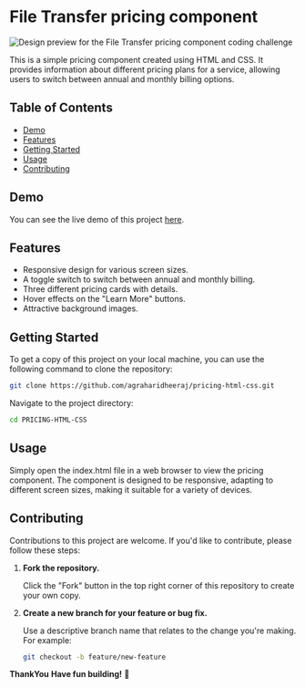 # File Transfer pricing component

![Design preview for the File Transfer pricing component coding challenge](./design/desktop-preview.jpg)

This is a simple pricing component created using HTML and CSS. It provides information about different pricing plans for a service, allowing users to switch between annual and monthly billing options.

## Table of Contents

- [Demo](#demo)
- [Features](#features)
- [Getting Started](#getting-started)
- [Usage](#usage)
- [Contributing](#contributing)

## Demo

You can see the live demo of this project [here](https://pricing-html-css-two-eta.vercel.app/).

## Features

- Responsive design for various screen sizes.
- A toggle switch to switch between annual and monthly billing.
- Three different pricing cards with details.
- Hover effects on the "Learn More" buttons.
- Attractive background images.

## Getting Started

To get a copy of this project on your local machine, you can use the following command to clone the repository:

```bash
git clone https://github.com/agraharidheeraj/pricing-html-css.git
```

Navigate to the project directory:
```bash
cd PRICING-HTML-CSS
```
## Usage

Simply open the index.html file in a web browser to view the pricing component. The component is designed to be responsive, adapting to different screen sizes, making it suitable for a variety of devices.

## Contributing

Contributions to this project are welcome. If you'd like to contribute, please follow these steps:

1. **Fork the repository.**

   Click the "Fork" button in the top right corner of this repository to create your own copy.

2. **Create a new branch for your feature or bug fix.**

   Use a descriptive branch name that relates to the change you're making. For example:

   ```bash
   git checkout -b feature/new-feature
   ```

**ThankYou**
**Have fun building!** 🚀
